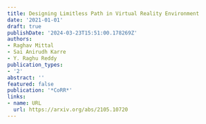 ```yaml
---
title: Designing Limitless Path in Virtual Reality Environment
date: '2021-01-01'
draft: true
publishDate: '2024-03-23T15:51:00.178269Z'
authors:
- Raghav Mittal
- Sai Anirudh Karre
- Y. Raghu Reddy
publication_types:
- '2'
abstract: ''
featured: false
publication: '*CoRR*'
links:
- name: URL
  url: https://arxiv.org/abs/2105.10720
---
```


